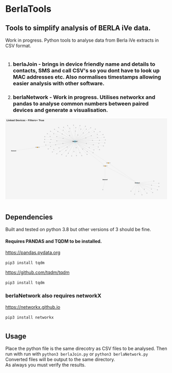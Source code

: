 # BerlaTools

## Tools to simplify analysis of BERLA iVe data.
Work in progress.
Python tools to analyse data from Berla iVe extracts in CSV format.
#
1. ### **berlaJoin** - brings in device friendly name and details to contacts, SMS and call CSV's so you dont have to look up MAC addresses etc. Also normalises timestamps allowing easier analysis with other software.

2. ### **berlaNetwork** - Work in progress. Utilises networkx and pandas to analyse common numbers between paired devices and generate a visualisation.
![Sample](samples/sample.png)
#
## Dependencies
Built and tested on python 3.8 but other versions of 3 should be fine. 
#### Requires PANDAS and TQDM to be installed.

https://pandas.pydata.org

`pip3 install tqdm`

https://github.com/tqdm/tqdm

`pip3 install tqdm`

### berlaNetwork also requires networkX

https://networkx.github.io

`pip3 install networkx`


#
## Usage
Place the python file is the same direcotry as CSV files to be analysed.
Then run with run with `python3 berlaJoin.py`  or `python3 berlaNetwork.py`
Converted files will be output to the same directory.\
As always you must verify the results.